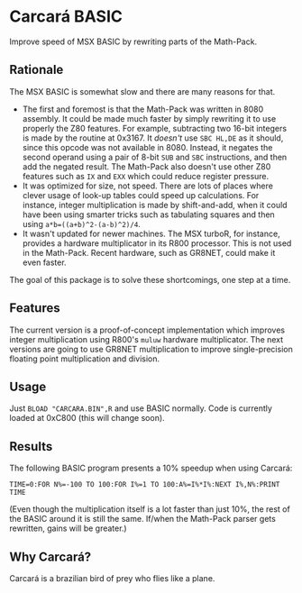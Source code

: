 # Carcará BASIC

Improve speed of MSX BASIC by rewriting parts of the Math-Pack.

## Rationale

The MSX BASIC is somewhat slow and there are many reasons for that. 

* The first and foremost is that the Math-Pack was written in 8080 assembly. It could be made much faster by simply rewriting it to use properly the Z80 features. For example, subtracting two 16-bit integers is made by the routine at 0x3167. It *doesn't* use `SBC HL,DE` as it should, since this opcode was not available in 8080. Instead, it negates the second operand using a pair of 8-bit `SUB` and `SBC` instructions, and then add the negated result. The Math-Pack also doesn't use other Z80 features such as `IX` and `EXX` which could reduce register pressure.
* It was optimized for size, not speed. There are lots of places where clever usage of look-up tables could speed up calculations. For instance, integer multiplication is made by shift-and-add, when it could have been using smarter tricks such as tabulating squares and then using `a*b=((a+b)^2-(a-b)^2)/4`.
* It wasn't updated for newer machines. The MSX turboR, for instance, provides a hardware multiplicator in its R800 processor. This is not used in the Math-Pack. Recent hardware, such as GR8NET, could make it even faster.

The goal of this package is to solve these shortcomings, one step at a time.

## Features

The current version is a proof-of-concept implementation which improves integer multiplication using R800's `muluw` hardware multiplicator. The next versions are going to use GR8NET multiplication to improve single-precision floating point multiplication and division.

## Usage

Just `BLOAD "CARCARA.BIN",R` and use BASIC normally. Code is currently loaded at 0xC800 (this will change soon).

## Results

The following BASIC program presents a 10% speedup when using Carcará:

`TIME=0:FOR N%=-100 TO 100:FOR I%=1 TO 100:A%=I%*I%:NEXT I%,N%:PRINT TIME`

(Even though the multiplication itself is a lot faster than just 10%, the rest of the BASIC around it is still the same. If/when the Math-Pack parser gets rewritten, gains will be greater.)

## Why Carcará?

Carcará is a brazilian bird of prey who flies like a plane.

